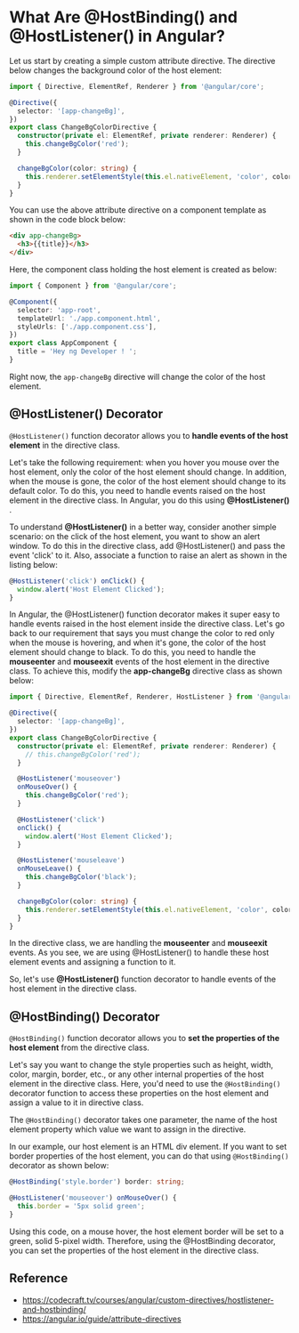 # What Are @HostBinding() and @HostListener() in Angular?

Let us start by creating a simple custom attribute directive. The directive below changes the background color of the host element:

```ts
import { Directive, ElementRef, Renderer } from '@angular/core';

@Directive({
  selector: '[app-changeBg]',
})
export class ChangeBgColorDirective {
  constructor(private el: ElementRef, private renderer: Renderer) {
    this.changeBgColor('red');
  }

  changeBgColor(color: string) {
    this.renderer.setElementStyle(this.el.nativeElement, 'color', color);
  }
}
```

You can use the above attribute directive on a component template as shown in the code block below:

```html
<div app-changeBg>
  <h3>{{title}}</h3>
</div>
```

Here, the component class holding the host element is created as below:

```ts
import { Component } from '@angular/core';

@Component({
  selector: 'app-root',
  templateUrl: './app.component.html',
  styleUrls: ['./app.component.css'],
})
export class AppComponent {
  title = 'Hey ng Developer ! ';
}
```

Right now, the `app-changeBg` directive will change the color of the host element.

## @HostListener() Decorator

`@HostListener()` function decorator allows you to **handle events of the host element** in the directive class.

Let's take the following requirement: when you hover you mouse over the host element, only the color of the host element should change. In addition, when the mouse is gone, the color of the host element should change to its default color. To do this, you need to handle events raised on the host element in the directive class. In Angular, you do this using **@HostListener()** .

To understand **@HostListener()** in a better way, consider another simple scenario: on the click of the host element, you want to show an alert window. To do this in the directive class, add @HostListener() and pass the event 'click' to it. Also, associate a function to raise an alert as shown in the listing below:

```ts
@HostListener('click') onClick() {
  window.alert('Host Element Clicked');
}
```

In Angular, the @HostListener() function decorator makes it super easy to handle events raised in the host element inside the directive class. Let's go back to our requirement that says you must change the color to red only when the mouse is hovering, and when it's gone, the color of the host element should change to black. To do this, you need to handle the **mouseenter** and **mouseexit** events of the host element in the directive class. To achieve this, modify the **app-changeBg** directive class as shown below:

```ts
import { Directive, ElementRef, Renderer, HostListener } from '@angular/core';

@Directive({
  selector: '[app-changeBg]',
})
export class ChangeBgColorDirective {
  constructor(private el: ElementRef, private renderer: Renderer) {
    // this.changeBgColor('red');
  }

  @HostListener('mouseover')
  onMouseOver() {
    this.changeBgColor('red');
  }

  @HostListener('click')
  onClick() {
    window.alert('Host Element Clicked');
  }

  @HostListener('mouseleave')
  onMouseLeave() {
    this.changeBgColor('black');
  }

  changeBgColor(color: string) {
    this.renderer.setElementStyle(this.el.nativeElement, 'color', color);
  }
}
```

In the directive class, we are handling the **mouseenter** and **mouseexit** events. As you see, we are using @HostListener() to handle these host element events and assigning a function to it.

So, let's use **@HostListener()** function decorator to handle events of the host element in the directive class.

## @HostBinding() Decorator

`@HostBinding()` function decorator allows you to **set the properties of the host element** from the directive class.

Let's say you want to change the style properties such as height, width, color, margin, border, etc., or any other internal properties of the host element in the directive class. Here, you'd need to use the `@HostBinding()` decorator function to access these properties on the host element and assign a value to it in directive class.

The `@HostBinding()` decorator takes one parameter, the name of the host element property which value we want to assign in the directive.

In our example, our host element is an HTML div element. If you want to set border properties of the host element, you can do that using `@HostBinding()` decorator as shown below:

```ts
@HostBinding('style.border') border: string;

@HostListener('mouseover') onMouseOver() {
  this.border = '5px solid green';
}
```

Using this code, on a mouse hover, the host element border will be set to a green, solid 5-pixel width. Therefore, using the @HostBinding decorator, you can set the properties of the host element in the directive class.

## Reference

* <https://codecraft.tv/courses/angular/custom-directives/hostlistener-and-hostbinding/>
* <https://angular.io/guide/attribute-directives>
